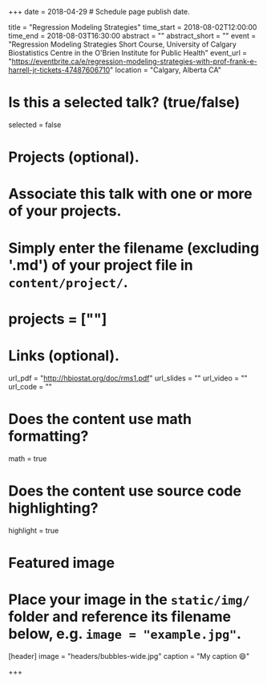 +++
date = 2018-04-29  # Schedule page publish date.

title = "Regression Modeling Strategies"
time_start = 2018-08-02T12:00:00
time_end   = 2018-08-03T16:30:00
abstract = ""
abstract_short = ""
event = "Regression Modeling Strategies Short Course, University of Calgary Biostatistics Centre in the O'Brien Institute for Public Health"
event_url = "https://eventbrite.ca/e/regression-modeling-strategies-with-prof-frank-e-harrell-jr-tickets-47487606710"
location = "Calgary, Alberta CA"

# Is this a selected talk? (true/false)
selected = false

# Projects (optional).
#   Associate this talk with one or more of your projects.
#   Simply enter the filename (excluding '.md') of your project file in `content/project/`.
# projects = [""]

# Links (optional).
url_pdf = "http://hbiostat.org/doc/rms1.pdf"
url_slides = ""
url_video = ""
url_code = ""

# Does the content use math formatting?
math = true

# Does the content use source code highlighting?
highlight = true

# Featured image
# Place your image in the `static/img/` folder and reference its filename below, e.g. `image = "example.jpg"`.
[header]
image = "headers/bubbles-wide.jpg"
caption = "My caption :smile:"

+++
